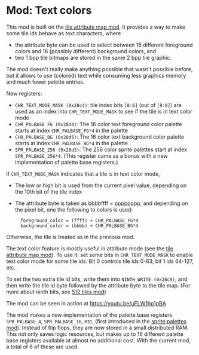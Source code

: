 Mod: Text colors
================
This mod is built on the [tile attribute map mod](../tile_attr_map/). It provides a way to make some tile ids behave as text characters, where
- the attribute byte can be used to select between 16 different foreground colors and 16 (possibly different) background colors, and
- two 1 bpp tile bitmaps are stored in the same 2 bpp tile graphic.

The mod doesn't really make anything possible that wasn't possible before, but it allows to use (colored) text while consuming less graphics memory and much fewer palette entries.

New registers:
- `CHR_TEXT_MODE_MASK (0x28c4)`: tile index bits `[8:6]` (out of `[9:0]`) are used as an index into `CHR_TEXT_MODE_MASK` to see if the tile is in text color mode
- `CHR_PALBASE_FG (0x28d4)`: The 16 color text foreground color palette starts at index `CHR_PALBASE_FG*4` in the palette
- `CHR_PALBASE_BG (0x28d5)`: The 16 color text background color palette starts at index `CHR_PALBASE_BG*4` in the palette
- `SPR_PALBASE_256 (0x28d3)`: The 256 color sprite palettes start at index `SPR_PALBASE_256*4`. (This register came as a bonus with a new implementation of palette base registers.)

If `CHR_TEXT_MODE_MASK` indicates that a tile is in text color mode,
- The low or high bit is used from the current pixel value, depending on the 10th bit of the tile index
- The attribute byte is taken as bbbbffff = pppppppp, and depending on the pixel bit, one the following to colors is used:

        foreground_color = (ffff) + CHR_PALBASE_FG*4
        background_color = (bbbb) + CHR_PALBASE_BG*4

Otherwise, the tile is treated as in the previous mod.

The text color feature is mostly useful in attribute mode (see the [tile attribute map mod](../tile_attr_map/)). To use it, set some bits in `CHR_TEXT_MODE_MASK` to enable text color mode for some tile ids. Bit 0 controls tile ids 0-63, bit 1 ids 64-127, etc.

To set the two extra tile id bits, write them into `NINTH_WRITE (0x28c9)`, and then write the tile id byte followed by the attribute byte to the tile map. (For more about ninth bits, see [512 tiles mod](../512_tiles/))

The mod can be seen in action at https://youtu.be/uFLW1hp1pBA

The mod makes a new implementation of the palette base registers `SPR_PALBASE_4`, `SPR_PALBASE_16`, etc, (first introduced in the [sprite palettes mod](../sprite_palettes/)). Instead of flip flops, they are now stored in a small distributed RAM. This not only saves logic resources, but makes up to 16 different palette base registers available at almost no additional cost. With the current mod, a total of 6 of these are used.
